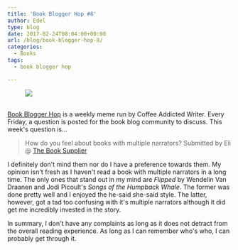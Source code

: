 ```yaml
---
title: 'Book Blogger Hop #8'
author: Edel
type: blog
date: 2017-02-24T08:04:00+00:00
url: /blog/book-blogger-hop-8/
categories:
  - Books
tags:
  - book blogger hop

---
```

<figure><a rel="_nofollow" href="http://www.coffeeaddictedwriter.com/p/blog-page.html"><img src="https://i1.wp.com/3.bp.blogspot.com/-2bKizvp-A9w/WEjGAM4OjJI/AAAAAAAAV50/nU3xHQNtvSQQ8dRsB8OueG061E99KPrYACLcB/s1600/Book%2BBlogger%2BHop%2B%2528Final%2529.png?w=663&#038;ssl=1" data-recalc-dims="1" /></a></figure> 

<a rel="_nofollow" href="http://www.coffeeaddictedwriter.com/p/blog-page.html"></a>

<a rel="_nofollow" href="http://www.coffeeaddictedwriter.com/p/blog-page.html"><br /> </a><a rel="_nofollow" href="http://www.coffeeaddictedwriter.com/p/blog-page.html">Book Blogger Hop</a> is a weekly meme run by Coffee Addicted Writer. Every Friday, a question is posted for the book blog community to discuss. This week's question is&#8230;

> How do you feel about books with multiple narrators? Submitted by Eli @ [The Book Supplier][1]

I definitely don't mind them nor do I have a preference towards them. My opinion isn't fresh as I haven't read a book with multiple narrators in a long time. The only ones that stand out in my mind are _Flipped_ by Wendelin Van Draanen and Jodi Picoult's _Songs of the Humpback Whale_. The former was done pretty well and I enjoyed the he-said she-said style. The latter, however, got a tad too confusing with it's multiple narrators although it did get me incredibly invested in the story.

In summary, I don't have any complaints as long as it does not detract from the overall reading experience. As long as I can remember who's who, I can probably get through it.

 [1]: http://thebooksupplier.com/